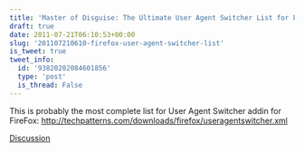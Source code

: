 ```yaml
---
title: 'Master of Disguise: The Ultimate User Agent Switcher List for Firefox'
draft: true
date: 2011-07-21T06:10:53+00:00
slug: '201107210610-firefox-user-agent-switcher-list'
is_tweet: true
tweet_info:
  id: '93820202084601856'
  type: 'post'
  is_thread: False
---
```




This is probably the most complete list for User Agent Switcher addin for FireFox: <http://techpatterns.com/downloads/firefox/useragentswitcher.xml>

[Discussion](https://x.com/sytelus/status/93820202084601856)
